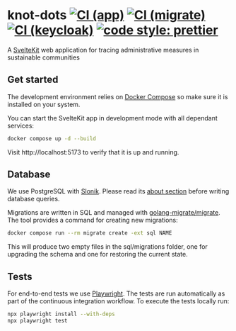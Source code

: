 # knot-dots [![CI (app)](https://github.com/knot-dots/knot-dots/actions/workflows/ci-app.yaml/badge.svg)](https://github.com/knot-dots/knot-dots/actions/workflows/ci-app.yaml) [![CI (migrate)](https://github.com/knot-dots/knot-dots/actions/workflows/ci-migrate.yaml/badge.svg)](https://github.com/knot-dots/knot-dots/actions/workflows/ci-migrate.yaml) [![CI (keycloak)](https://github.com/knot-dots/knot-dots/actions/workflows/ci-keycloak.yaml/badge.svg)](https://github.com/knot-dots/knot-dots/actions/workflows/ci-keycloak.yaml) [![code style: prettier](https://img.shields.io/badge/code_style-prettier-ff69b4.svg)](https://github.com/prettier/prettier)

A [SvelteKit](https://kit.svelte.dev) web application for tracing administrative measures in sustainable communities

## Get started

The development environment relies on [Docker Compose](https://docs.docker.com/compose/) so make sure it is installed on your system.

You can start the SvelteKit app in development mode with all dependant services:

```bash
docker compose up -d --build
```

Visit http://localhost:5173 to verify that it is up and running.

## Database

We use PostgreSQL with [Slonik](https://github.com/gajus/slonik). 
Please read its [about section](https://github.com/gajus/slonik#about-slonik) before writing database queries. 

Migrations are written in SQL and managed with [golang-migrate/migrate](https://github.com/golang-migrate/migrate).
The tool provides a command for creating new migrations:

```bash
docker compose run --rm migrate create -ext sql NAME
```

This will produce two empty files in the sql/migrations folder, one for upgrading the schema and one for restoring the current state.

## Tests

For end-to-end tests we use [Playwright](https://playwright.dev/).
The tests are run automatically as part of the continuous integration workflow.
To execute the tests locally run:

```bash
npx playwright install --with-deps
npx playwright test
```

